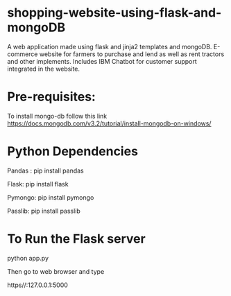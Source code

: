 # shopping-website-using-flask-and-mongoDB
A web application made using flask and jinja2 templates and mongoDB. E-commerce website for farmers to purchase and lend as well as rent tractors and other implements. Includes IBM Chatbot for customer support integrated in the website.

# Pre-requisites:

To install mongo-db follow this link
https://docs.mongodb.com/v3.2/tutorial/install-mongodb-on-windows/

# Python Dependencies

Pandas : pip install pandas

Flask: pip install flask

Pymongo: pip install pymongo

Passlib: pip install passlib

# To Run the Flask server

python app.py

Then go to web browser and type

https//:127.0.0.1:5000

